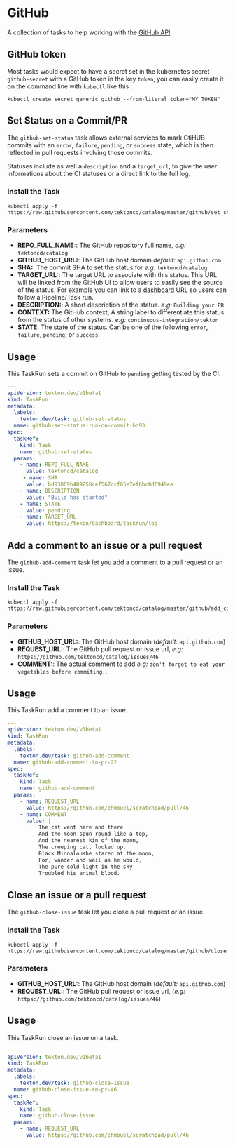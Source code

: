 # GitHub

A collection of tasks to help working with the [GitHub
API](https://developer.github.com/v3/).

## GitHub token

Most tasks would expect to have a secret set in the kubernetes secret `github-secret`
with a GitHub token in the key `token`, you can easily create it on the
command line with `kubectl` like this :

```
kubectl create secret generic github --from-literal token="MY_TOKEN"
```

## Set Status on a Commit/PR

The `github-set-status` task allows external services to mark GtiHUB commits
with an `error`, `failure`, `pending`, or `success` state, which is then
reflected in pull requests involving those commits.

Statuses include as well a `description` and a `target_url`, to give the user
informations about the CI statuses or a direct link to the full log.

### Install the Task

```
kubectl apply -f https://raw.githubusercontent.com/tektoncd/catalog/master/github/set_status.yaml
```

### Parameters

* **REPO_FULL_NAME:**: The GitHub repository full name, _e.g:_ `tektoncd/catalog`
* **GITHUB_HOST_URL:**: The GitHub host domain _default:_ `api.github.com`
* **SHA:**: The commit SHA to set the status for _e.g_: `tektoncd/catalog`
* **TARGET_URL:**: The target URL to associate with this status. This URL will
  be linked from the GitHub UI to allow users to easily see the source of the
  status. For example you can link to a
  [dashboard](https://github.com/tektoncd/dahsboard) URL so users can follow a
  Pipeline/Task run.
* **DESCRIPTION:**: A short description of the status. _e.g:_ `Building your PR`
* **CONTEXT:** The GitHub context, A string label to differentiate this status
  from the status of other systems. _e.g:_ `continuous-integration/tekton`
* **STATE:** The state of the status. Can be one of the following `error`,
  `failure`, `pending`, or `success`.

## Usage

This TaskRun sets a commit on GitHub to `pending` getting tested by the CI.

```yaml
---
apiVersion: tekton.dev/v1beta1
kind: TaskRun
metadata:
  labels:
    tekton.dev/task: github-set-status
  name: github-set-status-run-on-commit-bd93
spec:
  taskRef:
    kind: Task
    name: github-set-status
  params:
    - name: REPO_FULL_NAME
      value: tektoncd/catalog
     - name: SHA
      value: bd93869b489258cef567ccf85e7ef6bc0d6949ea
    - name: DESCRIPTION
      value: "Build has started"
    - name: STATE
      value: pending
    - name: TARGET_URL
      value: https://tekon/dashboard/taskrun/log
```

## Add a comment to an issue or a pull request

The `github-add-comment` task let you add a comment to a pull request or an
issue.

### Install the Task

```
kubectl apply -f https://raw.githubusercontent.com/tektoncd/catalog/master/github/add_comment.yaml
```

### Parameters

* **GITHUB_HOST_URL:**: The GitHub host domain (_default:_ `api.github.com`)
* **REQUEST_URL:**: The GitHub pull request or issue url, _e.g:_
  `https://github.com/tektoncd/catalog/issues/46`
* **COMMENT:**: The actual comment to add _e.g:_ `don't forget to eat your vegetables before commiting.`.

## Usage

This TaskRun add a comment to an issue.

```yaml
---
apiVersion: tekton.dev/v1beta1
kind: TaskRun
metadata:
  labels:
    tekton.dev/task: github-add-comment
  name: github-add-comment-to-pr-22
spec:
  taskRef:
    kind: Task
    name: github-add-comment
  params:
    - name: REQUEST_URL
      value: https://github.com/chmouel/scratchpad/pull/46
    - name: COMMENT
      value: |
          The cat went here and there
          And the moon spun round like a top,
          And the nearest kin of the moon,
          The creeping cat, looked up.
          Black Minnaloushe stared at the moon,
          For, wander and wail as he would,
          The pure cold light in the sky
          Troubled his animal blood.
```

## Close an issue or a pull request

The `github-close-issue` task let you close a pull request or an
issue.

### Install the Task

```
kubectl apply -f https://raw.githubusercontent.com/tektoncd/catalog/master/github/close_issue.yaml
```

### Parameters

* **GITHUB_HOST_URL:**: The GitHub host domain (_default:_ `api.github.com`)
* **REQUEST_URL:**: The GitHub pull request or issue url, (_e.g:_
  `https://github.com/tektoncd/catalog/issues/46`)

## Usage

This TaskRun close an issue on a task.

```yaml
---
apiVersion: tekton.dev/v1beta1
kind: TaskRun
metadata:
  labels:
    tekton.dev/task: github-close-issue
  name: github-close-issue-to-pr-46
spec:
  taskRef:
    kind: Task
    name: github-close-issue
  params:
    - name: REQUEST_URL
      value: https://github.com/chmouel/scratchpad/pull/46
```
